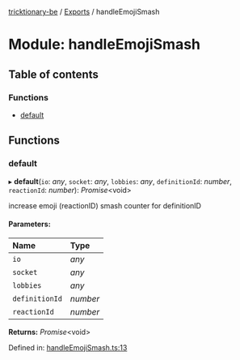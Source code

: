 [tricktionary-be](../README.md) / [Exports](../modules.md) / handleEmojiSmash

# Module: handleEmojiSmash

## Table of contents

### Functions

- [default](handleemojismash.md#default)

## Functions

### default

▸ **default**(`io`: *any*, `socket`: *any*, `lobbies`: *any*, `definitionId`: *number*, `reactionId`: *number*): *Promise*<void\>

increase emoji (reactionID) smash counter for definitionID

#### Parameters:

Name | Type |
:------ | :------ |
`io` | *any* |
`socket` | *any* |
`lobbies` | *any* |
`definitionId` | *number* |
`reactionId` | *number* |

**Returns:** *Promise*<void\>

Defined in: [handleEmojiSmash.ts:13](https://github.com/story-squad/tricktionary-be/blob/96eb6db/src/sockets/handleEmojiSmash.ts#L13)
